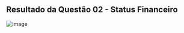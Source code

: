 ## Resultado da Questão 02 - Status Financeiro
![image](https://user-images.githubusercontent.com/100232025/189727050-609f44e4-cf28-4747-95c0-d2c2583306bf.png)


